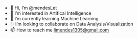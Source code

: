 - 👋 Hi, I’m @mendesLet
- 👀 I’m interested in Artifical Intelligence
- 🌱 I’m currently learning Machine Learning
- ✨ I’m looking to collaborate on Data Analysis/Visualization
- 📫 How to reach me limendes1305@gmail.com

<!---
mendesLet/mendesLet is a ✨ special ✨ repository because its `README.md` (this file) appears on your GitHub profile.
You can click the Preview link to take a look at your changes.
--->

